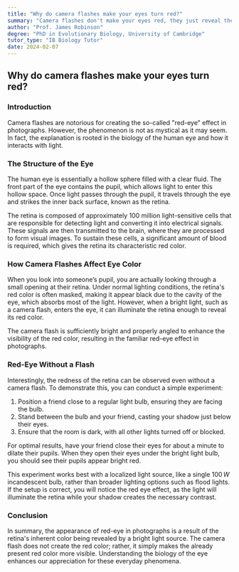 ```yaml
---
title: "Why do camera flashes make your eyes turn red?"
summary: "Camera flashes don't make your eyes red, they just reveal the natural redness of your retina, which is packed with blood vessels needed for vision. The bright light makes this color more visible, resulting in the familiar "red-eye" in photos."
author: "Prof. James Robinson"
degree: "PhD in Evolutionary Biology, University of Cambridge"
tutor_type: "IB Biology Tutor"
date: 2024-02-07
---
```


## Why do camera flashes make your eyes turn red?

### Introduction

Camera flashes are notorious for creating the so-called "red-eye" effect in photographs. However, the phenomenon is not as mystical as it may seem. In fact, the explanation is rooted in the biology of the human eye and how it interacts with light.

### The Structure of the Eye

The human eye is essentially a hollow sphere filled with a clear fluid. The front part of the eye contains the pupil, which allows light to enter this hollow space. Once light passes through the pupil, it travels through the eye and strikes the inner back surface, known as the retina. 

The retina is composed of approximately $100$ million light-sensitive cells that are responsible for detecting light and converting it into electrical signals. These signals are then transmitted to the brain, where they are processed to form visual images. To sustain these cells, a significant amount of blood is required, which gives the retina its characteristic red color.

### How Camera Flashes Affect Eye Color

When you look into someone’s pupil, you are actually looking through a small opening at their retina. Under normal lighting conditions, the retina's red color is often masked, making it appear black due to the cavity of the eye, which absorbs most of the light. However, when a bright light, such as a camera flash, enters the eye, it can illuminate the retina enough to reveal its red color. 

The camera flash is sufficiently bright and properly angled to enhance the visibility of the red color, resulting in the familiar red-eye effect in photographs. 

### Red-Eye Without a Flash

Interestingly, the redness of the retina can be observed even without a camera flash. To demonstrate this, you can conduct a simple experiment:

1. Position a friend close to a regular light bulb, ensuring they are facing the bulb.
2. Stand between the bulb and your friend, casting your shadow just below their eyes.
3. Ensure that the room is dark, with all other lights turned off or blocked.

For optimal results, have your friend close their eyes for about a minute to dilate their pupils. When they open their eyes under the bright light bulb, you should see their pupils appear bright red. 

This experiment works best with a localized light source, like a single $100\, W$ incandescent bulb, rather than broader lighting options such as flood lights. If the setup is correct, you will notice the red eye effect, as the light will illuminate the retina while your shadow creates the necessary contrast.

### Conclusion

In summary, the appearance of red-eye in photographs is a result of the retina's inherent color being revealed by a bright light source. The camera flash does not create the red color; rather, it simply makes the already present red color more visible. Understanding the biology of the eye enhances our appreciation for these everyday phenomena.
    